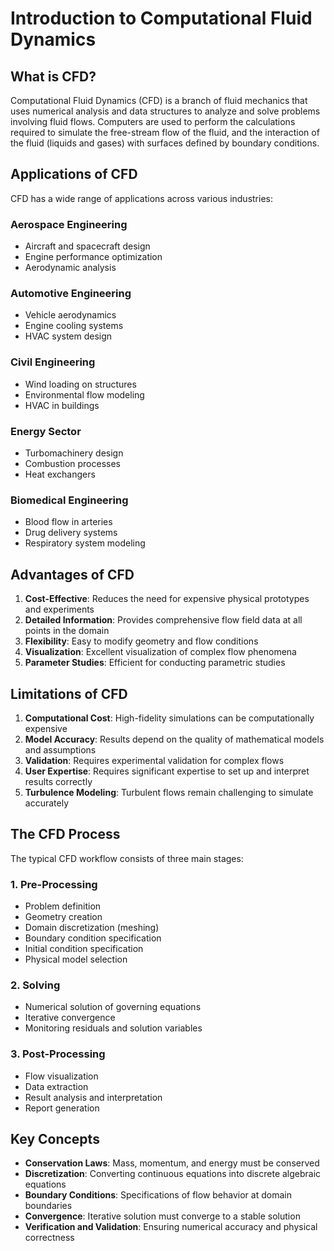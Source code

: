# Introduction to Computational Fluid Dynamics

## What is CFD?

Computational Fluid Dynamics (CFD) is a branch of fluid mechanics that uses numerical analysis and data structures to analyze and solve problems involving fluid flows. Computers are used to perform the calculations required to simulate the free-stream flow of the fluid, and the interaction of the fluid (liquids and gases) with surfaces defined by boundary conditions.

## Applications of CFD

CFD has a wide range of applications across various industries:

### Aerospace Engineering
- Aircraft and spacecraft design
- Engine performance optimization
- Aerodynamic analysis

### Automotive Engineering
- Vehicle aerodynamics
- Engine cooling systems
- HVAC system design

### Civil Engineering
- Wind loading on structures
- Environmental flow modeling
- HVAC in buildings

### Energy Sector
- Turbomachinery design
- Combustion processes
- Heat exchangers

### Biomedical Engineering
- Blood flow in arteries
- Drug delivery systems
- Respiratory system modeling

## Advantages of CFD

1. **Cost-Effective**: Reduces the need for expensive physical prototypes and experiments
2. **Detailed Information**: Provides comprehensive flow field data at all points in the domain
3. **Flexibility**: Easy to modify geometry and flow conditions
4. **Visualization**: Excellent visualization of complex flow phenomena
5. **Parameter Studies**: Efficient for conducting parametric studies

## Limitations of CFD

1. **Computational Cost**: High-fidelity simulations can be computationally expensive
2. **Model Accuracy**: Results depend on the quality of mathematical models and assumptions
3. **Validation**: Requires experimental validation for complex flows
4. **User Expertise**: Requires significant expertise to set up and interpret results correctly
5. **Turbulence Modeling**: Turbulent flows remain challenging to simulate accurately

## The CFD Process

The typical CFD workflow consists of three main stages:

### 1. Pre-Processing
- Problem definition
- Geometry creation
- Domain discretization (meshing)
- Boundary condition specification
- Initial condition specification
- Physical model selection

### 2. Solving
- Numerical solution of governing equations
- Iterative convergence
- Monitoring residuals and solution variables

### 3. Post-Processing
- Flow visualization
- Data extraction
- Result analysis and interpretation
- Report generation

## Key Concepts

- **Conservation Laws**: Mass, momentum, and energy must be conserved
- **Discretization**: Converting continuous equations into discrete algebraic equations
- **Boundary Conditions**: Specifications of flow behavior at domain boundaries
- **Convergence**: Iterative solution must converge to a stable solution
- **Verification and Validation**: Ensuring numerical accuracy and physical correctness
